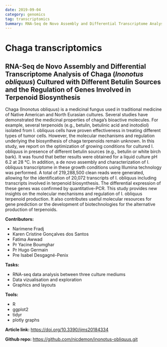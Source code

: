 ```yaml
---
date: 2019-09-04
category: genomics
tag: transcriptomics
Summary: RNA-Seq de Novo Assembly and Differential Transcriptome Analysis of Chaga (Inonotus obliquus) Cultured with Different Betulin Sources and the Regulation of Genes Involved in Terpenoid Biosynthesis
---
```


# Chaga transcriptomics

## RNA-Seq de Novo Assembly and Differential Transcriptome Analysis of Chaga (*Inonotus obliquus*) Cultured with Different Betulin Sources and the Regulation of Genes Involved in Terpenoid Biosynthesis

Chaga (Inonotus obliquus) is a medicinal fungus used in traditional medicine of Native American and North Eurasian cultures. Several studies have demonstrated the medicinal properties of chaga’s bioactive molecules. For example, several terpenoids (e.g., betulin, betulinic acid and inotodiol) isolated from I. obliquus cells have proven effectiveness in treating different types of tumor cells. However, the molecular mechanisms and regulation underlying the biosynthesis of chaga terpenoids remain unknown. In this study, we report on the optimization of growing conditions for cultured I. obliquus in presence of different betulin sources (e.g., betulin or white birch bark). It was found that better results were obtained for a liquid culture pH 6.2 at 28 °C. In addition, a de novo assembly and characterization of I. obliquus transcriptome in these growth conditions using Illumina technology was performed. A total of 219,288,500 clean reads were generated, allowing for the identification of 20,072 transcripts of I. obliquus including transcripts involved in terpenoid biosynthesis. The differential expression of these genes was confirmed by quantitative-PCR. This study provides new insights on the molecular mechanisms and regulation of I. obliquus terpenoid production. It also contributes useful molecular resources for gene prediction or the development of biotechnologies for the alternative production of terpenoids.

**Contributors:**
* Narimene Fradj
* Karen Cristine Gonçalves dos Santos
* Fatima Awwad
* Pr Yacine Boumghar
* Pr Hugo Germain
* Pre Isabel Desgagné-Penix

**Tasks:**
* RNA-seq data analysis between three culture mediums
* Data vizualisation and exploration
* Graphics and layouts

**Tools:**
* R
* ggplot2
* tidyr
* plotly graphs

**Article link:**
https://doi.org/10.3390/ijms20184334

**Github repo:**
https://github.com/nicdemon/inonotus-obliquus.git
